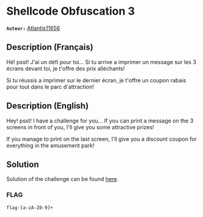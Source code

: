 # Shellcode Obfuscation 3
**`Auteur:`** [Atlantis11656](https://github.com/MassinissaDjellouli)

## Description (Français)
Hé! psst! J'ai un défi pour toi... Si tu arrive a imprimer un message sur les 3 écrans devant toi, je t'offre des prix alléchants!

Si tu réussis a imprimer sur le dernier écran, je t'offre un coupon rabais pour tout dans le parc d'attraction!

## Description (English)
Hey! psst! I have a challenge for you... If you can print a message on the 3 screens in front of you, I'll give you some attractive prizes!

If you manage to print on the last screen, I'll give you a discount coupon for everything in the amusement park!

## Solution
Solution of the challenge can be found [here](./Solution/WRITEUP.MD).
### FLAG
`flag-[a-zA-Z0-9]+`